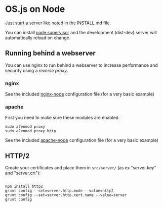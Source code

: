 # OS.js on Node

Just start a server like noted in the INSTALL.md file.

You can install [node supervisor](https://github.com/petruisfan/node-supervisor) and the development (dist-dev) server will automatically reload on change.

## Running behind a webserver

You can use nginx to run behind a webserver to increase performance and security using a *reverse proxy*.

### nginx

See the included [nginx-node](https://github.com/os-js/OS.js/blob/master/doc/configs/nginx-node.conf) configuration file (for a very basic example)

### apache

First you need to make sure these modules are enabled:

```
sudo a2enmod proxy
sudo a2enmod proxy_http
```

See the included [apache-node](https://github.com/os-js/OS.js/blob/master/doc/configs/apache-node.conf) configuration file (for a very basic example)

## HTTP/2

Create your certificates and place them in `src/server/` (as ex "server.key" and "server.crt"):

```

npm install http2
grunt config --set=server.http.mode --value=http2
grunt config --set=server.http.cert.name --value=server
grunt config

```
